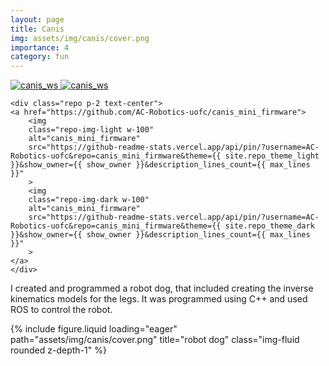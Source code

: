 ```yaml
---
layout: page
title: Canis
img: assets/img/canis/cover.png
importance: 4
category: fun
---
```


<div class="repositories d-flex flex-wrap flex-md-row flex-column justify-content-between align-items-center">
    <div class="repo p-2 text-center">
    <a href="https://github.com/AC-Robotics-uofc/canis_ws">
        <img
        class="repo-img-light w-100"
        alt="canis_ws"
        src="https://github-readme-stats.vercel.app/api/pin/?username=AC-Robotics-uofc&repo=canis_ws&theme={{ site.repo_theme_light }}&show_owner={{ show_owner }}&description_lines_count={{ max_lines }}"
        >
        <img
        class="repo-img-dark w-100"
        alt="canis_ws"
        src="https://github-readme-stats.vercel.app/api/pin/?username=AC-Robotics-uofc&repo=canis_ws&theme={{ site.repo_theme_dark }}&show_owner={{ show_owner }}&description_lines_count={{ max_lines }}"
        >
    </a>
    </div>

    <div class="repo p-2 text-center">
    <a href="https://github.com/AC-Robotics-uofc/canis_mini_firmware">
        <img
        class="repo-img-light w-100"
        alt="canis_mini_firmware"
        src="https://github-readme-stats.vercel.app/api/pin/?username=AC-Robotics-uofc&repo=canis_mini_firmware&theme={{ site.repo_theme_light }}&show_owner={{ show_owner }}&description_lines_count={{ max_lines }}"
        >
        <img
        class="repo-img-dark w-100"
        alt="canis_mini_firmware"
        src="https://github-readme-stats.vercel.app/api/pin/?username=AC-Robotics-uofc&repo=canis_mini_firmware&theme={{ site.repo_theme_dark }}&show_owner={{ show_owner }}&description_lines_count={{ max_lines }}"
        >
    </a>
    </div>
</div>

I created and programmed a robot dog, that included creating the inverse kinematics models for the legs. It was programmed using C++ and used ROS to control the robot.

<div class="row">
    <div class="col-sm mt-3 mt-md-0">
        {% include figure.liquid loading="eager" path="assets/img/canis/cover.png" title="robot dog" class="img-fluid rounded z-depth-1" %}
    </div>
</div>
